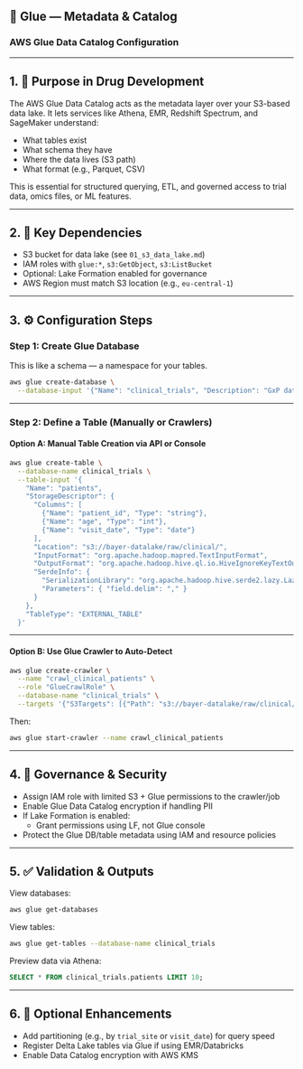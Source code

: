 ## 🧬 Glue — Metadata & Catalog

### AWS Glue Data Catalog Configuration

---

## 1. 🎯 Purpose in Drug Development

The AWS Glue Data Catalog acts as the metadata layer over your S3-based data lake. It lets services like Athena, EMR, Redshift Spectrum, and SageMaker understand:

- What tables exist  
- What schema they have  
- Where the data lives (S3 path)  
- What format (e.g., Parquet, CSV)  

This is essential for structured querying, ETL, and governed access to trial data, omics files, or ML features.

---

## 2. 🔗 Key Dependencies

- S3 bucket for data lake (see `01_s3_data_lake.md`)  
- IAM roles with `glue:*`, `s3:GetObject`, `s3:ListBucket`  
- Optional: Lake Formation enabled for governance  
- AWS Region must match S3 location (e.g., `eu-central-1`)  

---

## 3. ⚙️ Configuration Steps

### Step 1: Create Glue Database

This is like a schema — a namespace for your tables.
```bash
aws glue create-database \
  --database-input '{"Name": "clinical_trials", "Description": "GxP data schema"}'
```

---

### Step 2: Define a Table (Manually or Crawlers)

#### Option A: Manual Table Creation via API or Console

```bash
aws glue create-table \
  --database-name clinical_trials \
  --table-input '{
    "Name": "patients",
    "StorageDescriptor": {
      "Columns": [
        {"Name": "patient_id", "Type": "string"},
        {"Name": "age", "Type": "int"},
        {"Name": "visit_date", "Type": "date"}
      ],
      "Location": "s3://bayer-datalake/raw/clinical/",
      "InputFormat": "org.apache.hadoop.mapred.TextInputFormat",
      "OutputFormat": "org.apache.hadoop.hive.ql.io.HiveIgnoreKeyTextOutputFormat",
      "SerdeInfo": {
        "SerializationLibrary": "org.apache.hadoop.hive.serde2.lazy.LazySimpleSerDe",
        "Parameters": { "field.delim": "," }
      }
    },
    "TableType": "EXTERNAL_TABLE"
  }'
```

---

#### Option B: Use Glue Crawler to Auto-Detect

```bash
aws glue create-crawler \
  --name "crawl_clinical_patients" \
  --role "GlueCrawlRole" \
  --database-name "clinical_trials" \
  --targets '{"S3Targets": [{"Path": "s3://bayer-datalake/raw/clinical/"}]}'
```

Then:
```bash
aws glue start-crawler --name crawl_clinical_patients
```

---

## 4. 🔐 Governance & Security

- Assign IAM role with limited S3 + Glue permissions to the crawler/job  
- Enable Glue Data Catalog encryption if handling PII  
- If Lake Formation is enabled:  
  - Grant permissions using LF, not Glue console  
- Protect the Glue DB/table metadata using IAM and resource policies  

---

## 5. ✅ Validation & Outputs

View databases:
```bash
aws glue get-databases
```

View tables:
```bash
aws glue get-tables --database-name clinical_trials
```

Preview data via Athena:
```sql
SELECT * FROM clinical_trials.patients LIMIT 10;
```

---

## 6. 🌱 Optional Enhancements

- Add partitioning (e.g., by `trial_site` or `visit_date`) for query speed  
- Register Delta Lake tables via Glue if using EMR/Databricks  
- Enable Data Catalog encryption with AWS KMS  
